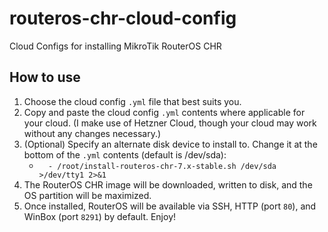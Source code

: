 # routeros-chr-cloud-config
Cloud Configs for installing MikroTik RouterOS CHR

## How to use
1. Choose the cloud config `.yml` file that best suits you.
2. Copy and paste the cloud config `.yml` contents where applicable for your cloud.  (I make use of Hetzner Cloud, though your cloud may work without any changes necessary.)
3. (Optional) Specify an alternate disk device to install to.  Change it at the bottom of the `.yml` contents (default is /dev/sda): 
    - `  - /root/install-routeros-chr-7.x-stable.sh /dev/sda >/dev/tty1 2>&1`
4. The RouterOS CHR image will be downloaded, written to disk, and the OS partition will be maximized.
5. Once installed, RouterOS will be available via SSH, HTTP (port `80`), and WinBox (port `8291`) by default.  Enjoy!
